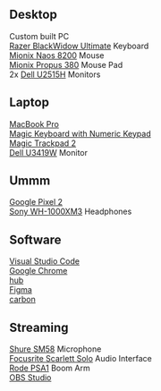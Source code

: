 ## Desktop

Custom built PC  
[Razer BlackWidow Ultimate][blackwidow] Keyboard  
[Mionix Naos 8200][naos] Mouse  
[Mionix Propus 380][propus] Mouse Pad  
2x [Dell U2515H][u2515h] Monitors

## Laptop

[MacBook Pro][macbook]  
[Magic Keyboard with Numeric Keypad][magic-keyboard]  
[Magic Trackpad 2][magic-trackpad]  
[Dell U3419W][u3419w] Monitor

## Ummm

[Google Pixel 2][pixel]  
[Sony WH-1000XM3][wh-1000mx3] Headphones

## Software

[Visual Studio Code][vscode]  
[Google Chrome][chrome]  
[hub][hub]  
[Figma][figma]  
[carbon][carbon]

## Streaming

[Shure SM58][sm58] Microphone  
[Focusrite Scarlett Solo][scarlett-solo] Audio Interface  
[Rode PSA1][psa1] Boom Arm  
[OBS Studio][obs]

[blackwidow]: https://www.razer.com/gaming-keyboards-keypads/razer-blackwidow-ultimate
[naos]: https://www.newegg.com/mionix-000mio8200m-naos-8200-usb-2-0-wired/p/N82E16826580004
[propus]: https://www.newegg.com/p/N82E16826988006
[u2515h]: https://www.dell.com/ee/business/p/dell-u2515h-monitor/pd
[macbook]: https://www.apple.com/shop/buy-mac/macbook-pro/15-inch
[magic-keyboard]: https://www.apple.com/shop/product/MRMH2LL/A/magic-keyboard-with-numeric-keypad-us-english-space-gray
[magic-trackpad]: https://www.apple.com/shop/product/MRMF2LL/A/magic-trackpad-2-space-gray
[u3419w]: https://www.dell.com/en-us/shop/dell-ultrasharp-34-curved-usb-c-monitor-u3419w/apd/210-arcl/monitors-monitor-accessories
[pixel]: https://store.google.com/config/pixel_3
[wh-1000mx3]: https://www.sony.com/electronics/headband-headphones/wh-1000xm3
[vscode]: https://code.visualstudio.com/
[chrome]: https://www.google.com/chrome/
[hub]: https://hub.github.com/
[figma]: https://www.figma.com/
[carbon]: https://carbon.now.sh/
[sm58]: https://www.shure.com/en-US/products/microphones/sm58
[scarlett-solo]: https://focusrite.com/usb-audio-interface/scarlett/scarlett-solo
[psa1]: http://www.rode.com/accessories/psa1
[obs]: https://obsproject.com/
